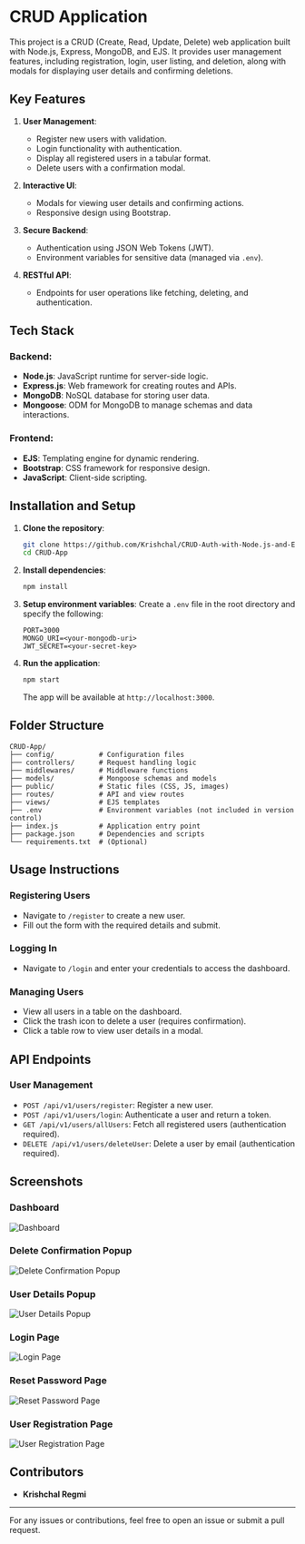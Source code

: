 # CRUD Application

This project is a CRUD (Create, Read, Update, Delete) web application built with Node.js, Express, MongoDB, and EJS. It provides user management features, including registration, login, user listing, and deletion, along with modals for displaying user details and confirming deletions.

## Key Features

1. **User Management**:
   - Register new users with validation.
   - Login functionality with authentication.
   - Display all registered users in a tabular format.
   - Delete users with a confirmation modal.

2. **Interactive UI**:
   - Modals for viewing user details and confirming actions.
   - Responsive design using Bootstrap.

3. **Secure Backend**:
   - Authentication using JSON Web Tokens (JWT).
   - Environment variables for sensitive data (managed via `.env`).


4. **RESTful API**:
   - Endpoints for user operations like fetching, deleting, and authentication.

## Tech Stack

### Backend:
- **Node.js**: JavaScript runtime for server-side logic.
- **Express.js**: Web framework for creating routes and APIs.
- **MongoDB**: NoSQL database for storing user data.
- **Mongoose**: ODM for MongoDB to manage schemas and data interactions.

### Frontend:
- **EJS**: Templating engine for dynamic rendering.
- **Bootstrap**: CSS framework for responsive design.
- **JavaScript**: Client-side scripting.

## Installation and Setup

1. **Clone the repository**:
   ```bash
   git clone https://github.com/Krishchal/CRUD-Auth-with-Node.js-and-EJS.git
   cd CRUD-App
   ```

2. **Install dependencies**:
   ```bash
   npm install
   ```

3. **Setup environment variables**:
   Create a `.env` file in the root directory and specify the following:
   ```env
   PORT=3000
   MONGO_URI=<your-mongodb-uri>
   JWT_SECRET=<your-secret-key>
   ```

4. **Run the application**:
   ```bash
   npm start
   ```
   The app will be available at `http://localhost:3000`.

## Folder Structure

```
CRUD-App/
├── config/           # Configuration files
├── controllers/      # Request handling logic
├── middlewares/      # Middleware functions
├── models/           # Mongoose schemas and models
├── public/           # Static files (CSS, JS, images)
├── routes/           # API and view routes
├── views/            # EJS templates
├── .env              # Environment variables (not included in version control)
├── index.js          # Application entry point
├── package.json      # Dependencies and scripts
└── requirements.txt  # (Optional)
```

## Usage Instructions

### Registering Users
- Navigate to `/register` to create a new user.
- Fill out the form with the required details and submit.

### Logging In
- Navigate to `/login` and enter your credentials to access the dashboard.

### Managing Users
- View all users in a table on the dashboard.
- Click the trash icon to delete a user (requires confirmation).
- Click a table row to view user details in a modal.

## API Endpoints

### User Management
- `POST /api/v1/users/register`: Register a new user.
- `POST /api/v1/users/login`: Authenticate a user and return a token.
- `GET /api/v1/users/allUsers`: Fetch all registered users (authentication required).
- `DELETE /api/v1/users/deleteUser`: Delete a user by email (authentication required).

## Screenshots 

### Dashboard
![Dashboard](screenshots/Dashboard_.png)

### Delete Confirmation Popup
![Delete Confirmation Popup](screenshots/delete_popUp.png)

### User Details Popup
![User Details Popup](screenshots/details_popUp.png)

### Login Page
![Login Page](screenshots/Login_page.png)

### Reset Password Page
![Reset Password Page](screenshots/reset_password.png)

### User Registration Page
![User Registration Page](screenshots/User_registration.png)


## Contributors
- **Krishchal Regmi**

---
For any issues or contributions, feel free to open an issue or submit a pull request.
